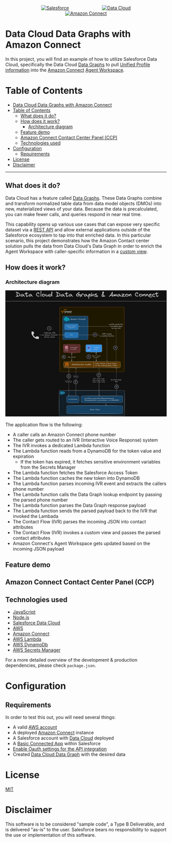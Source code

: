 <p align="center">
<a  href="https://www.salesforce.com/"><img  src="https://a.sfdcstatic.com/shared/images/c360-nav/salesforce-with-type-logo.svg"  alt="Salesforce"  width="150" height="150" hspace="50" /></a>
<a  href="https://www.salesforce.com/data/"><img  src="https://cdn.vidyard.com/hubs/logos/60cb440e-ec9e-4786-9a95-85fdc45dcb89.png"  alt="Data Cloud"  width="150" height="150" hspace="50"/></a>
<a  href="https://aws.amazon.com/connect/"><img  src="https://dvsanalytics.com/wp-content/uploads/2021/09/amazon-connect-removebg-preview.png"  alt="Amazon Connect"  width="150" height="150"  hspace="50"/></a>
<p/>

# Data Cloud Data Graphs with Amazon Connect

In this project, you will find an example of how to utilize Salesforce Data Cloud, specifically the Data Cloud [Data Graphs](https://help.salesforce.com/s/articleView?id=sf.c360_a_data_graphs.htm&type=5) to pull [Unified Profile information](https://help.salesforce.com/s/articleView?id=sf.c360_a_identity_resolution.htm&type=5) into the [Amazon Connect](https://aws.amazon.com/connect) [Agent Workspace](https://docs.aws.amazon.com/connect/latest/adminguide/agent-workspace.html).

# Table of Contents

- [Data Cloud Data Graphs with Amazon Connect](#data-cloud-data-graphs-with-amazon-connect)
- [Table of Contents](#table-of-contents)
  - [What does it do?](#what-does-it-do)
  - [How does it work?](#how-does-it-work)
    - [Architecture diagram](#architecture-diagram)
  - [Feature demo](#feature-demo)
  - [Amazon Connect Contact Center Panel (CCP)](#amazon-connect-contact-center-panel-ccp)
  - [Technologies used](#technologies-used)
- [Configuration](#configuration)
  - [Requirements](#requirements)
- [License](#license)
- [Disclaimer](#disclaimer)

---

## What does it do?

Data Cloud has a feature called [Data Graphs](https://help.salesforce.com/s/articleView?id=sf.c360_a_data_graphs.htm&language=en_US&type=5). These Data Graphs combine and transform normalized table data from data model objects (DMOs) into new, materialized views of your data. Because the data is precalculated, you can make fewer calls, and queries respond in near real time.

This capability opens up various use cases that can expose very specific dataset via a [REST API](https://developer.salesforce.com/docs/platform/connectapi/references/spec?meta=getDataGraphDataByLookup) and allow external applications outside of the Salesforce ecosystem to tap into that enriched data. In this particular scenario, this project demonstrates how the Amazon Contact center solution pulls the data from Data Cloud's Data Graph in order to enrich the Agent Workspace with caller-specific information in a [custom view](https://docs.aws.amazon.com/connect/latest/adminguide/view-resources-custom-view.html).

## How does it work?

### Architecture diagram

![](./screenshots/architecture-diagram.png)

The application flow is the following:

- A caller calls an Amazon Connect phone number
- The caller gets routed to an IVR (Interactive Voice Response) system
- The IVR invokes a dedicated Lambda function
- The Lambda function reads from a DynamoDB for the token value and expiration
  - If the token has expired, it fetches sensitive environment variables from the Secrets Manager
- The Lambda function fetches the Salesforce Access Token
- The Lambda function caches the new token into DynamoDB
- The Lambda function parses incoming IVR event and extracts the callers phone number
- The Lambda function calls the Data Graph lookup endpoint by passing the parsed phone number
- The Lambda function parses the Data Graph response payload
- The Lambda function sends the parsed payload back to the IVR that invoked the Lambada
- The Contact Flow (IVR) parses the incoming JSON into contact attributes
- The Contact Flow (IVR) invokes a custom view and passes the parsed contact attributes
- Amazon Connect's Agent Workspace gets updated based on the incoming JSON payload

## Feature demo

## Amazon Connect Contact Center Panel (CCP)

## Technologies used

- [JavaScript](https://developer.mozilla.org/en-US/docs/Web/JavaScript)
- [Node.js](https://nodejs.org/en)
- [Salesforce Data Cloud](https://www.salesforce.com/data/)
- [AWS](https://aws.amazon.com/)
- [Amazon Connect](https://aws.amazon.com/connect/)
- [AWS Lambda](https://aws.amazon.com/lambda/)
- [AWS DynamoDb](https://aws.amazon.com/dynamodb/)
- [AWS Secrets Manager](https://docs.aws.amazon.com/secretsmanager/latest/userguide/intro.html)

For a more detailed overview of the development & production dependencies, please check `package.json`.

# Configuration

## Requirements

In order to test this out, you will need several things:

- A valid [AWS account](https://aws.amazon.com/)
- A deployed [Amazon Connect](https://docs.aws.amazon.com/connect/latest/adminguide/amazon-connect-get-started.html) instance
- A Salesforce account with [Data Cloud](https://www.salesforce.com/data/) deployed
- A [Basic Connected App](https://help.salesforce.com/s/articleView?id=sf.connected_app_create_basics.htm&type=5) within Salesforce
- [Enable Oauth settings for the API integration](https://help.salesforce.com/s/articleView?id=sf.connected_app_create_api_integration.htm&type=5)
- Created [Data Cloud Data Graph](https://help.salesforce.com/s/articleView?id=sf.c360_a_data_graphs.htm&language=en_US&type=5) with the desired data

# License

[MIT](http://www.opensource.org/licenses/mit-license.html)

# Disclaimer

This software is to be considered "sample code", a Type B Deliverable, and is delivered "as-is" to the user. Salesforce bears no responsibility to support the use or implementation of this software.
